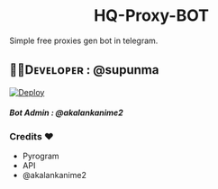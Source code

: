 <center><h1>HQ-Proxy-BOT</h1></center>                                         

Simple free proxies gen bot in telegram.

## 👨‍💻Dᴇᴠᴇʟᴏᴘᴇʀ : @supunma

[![Deploy](https://www.herokucdn.com/deploy/button.svg)](https://heroku.com/deploy?template=https://github.com/thejana2010/HQ-Proxy-BOT)
 
 
 ##### Bot Admin : @akalankanime2
 
 ###  Credits ❤
 - Pyrogram
 - API
 - @akalankanime2
 

